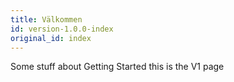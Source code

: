 ```yaml
---
title: Välkommen
id: version-1.0.0-index
original_id: index
---
```


Some stuff about Getting Started this is the V1 page